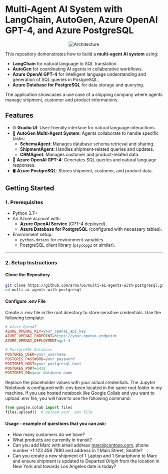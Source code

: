 # **Multi-Agent AI System with LangChain, AutoGen, Azure OpenAI GPT-4, and Azure PostgreSQL**

<div align="center">
  <img src="https://github.com/user-attachments/assets/26489916-3af8-4371-a035-9cbdb4db0c61" alt="Architecture">
</div>

This repository demonstrates how to build a **multi-agent AI system** using:
- **LangChain** for natural language to SQL translation.
- **AutoGen** for coordinating AI agents in collaborative workflows.
- **Azure OpenAI GPT-4** for intelligent language understanding and generation of SQL queries in PostgreSQL.
- **Azure Database for PostgreSQL** for data storage and querying.

The application showcases a use case of a shipping company where agents manage shipment, customer and product informations. 

## **Features**

- 🌐 **Gradio UI**: User-friendly interface for natural language interactions.
- 🤖 **AutoGen Multi-Agent System**: Agents collaborate to handle specific tasks:
  - **SchemaAgent**: Manages database schema retrieval and sharing.
  - **ShipmentAgent**: Handles shipment-related queries and updates.
  - **CRMAgent**: Manages customer and product-related data.
- 🧠 **Azure OpenAI GPT-4**: Generates SQL queries and natural language responses.
- 🛢️ **Azure PostgreSQL**: Stores shipment, customer, and product data.

## **Getting Started**

### **1. Prerequisites**

- Python 3.7+
- An Azure account with:
  - **Azure OpenAI Service** (GPT-4 deployed).
  - **Azure Database for PostgreSQL** (configured with necessary tables).
- Environment setup:
  - `python-dotenv` for environment variables.
  - PostgreSQL client library (`psycopg2` or similar).

---

### **2. Setup Instructions**

#### **Clone the Repository**

```bash
git clone https://github.com/arno756/multi-ai-agents-with-postgresql.git
cd multi-ai-agents-with-postgresql
```

#### **Configure .env File**

Create a .env file in the root directory to store sensitive credentials. Use the following template:

```ini
# Azure OpenAI
AZURE_OPENAI_KEY=your_openai_api_key
AZURE_OPENAI_ENDPOINT=https://your-openai-endpoint
AZURE_OPENAI_DEPLOYMENT=gpt-4

# PostgreSQL Database
POSTGRES_USER=your_username
POSTGRES_PASSWORD=your_password
POSTGRES_HOST=your_postgresql_host
POSTGRES_PORT=5432
POSTGRES_DB=your_database_name
```

Replace the placeholder values with your actual credentials. The Jupyter Notebook is configured with .env been located in the same root folder in my machine. If you use hosted notebook like Google Collab and you want to upload .env file, you will have to use the following command:

```python
from google.colab import files
files.upload()  # Upload your .env file
```

#### **Usage - example of questions that you can ask:**

- How many customers do we have?
- What products are currently in transit?
- Can you add Marc with email address marc@contoso.com, phone number +1 123 456 7890 and address in 1 Main Street, Seattle?
- Can you create a new shipment of 1 Laptop and 1 Smartphone to Marc and ensure shipment is updated to Departed Origin from the location in New York and towards Los Angeles date is today?
